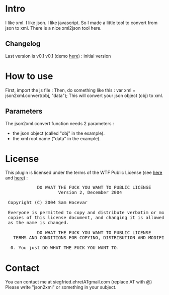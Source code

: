 ﻿# Intro
I like xml. I like json. I like javascript.
So I made a little tool to convert from json to xml.
There is a nice xml2json tool here.

## Changelog
Last version is v0.1
v0.1 (demo [here](http://dev.federalbureauofinhumanity.org/json2xml/v0.1/)) : initial version

# How to use
First, import the js file :
	<script type="text/javascript" src="json2xml.js"></script>
Then, do something like this :
	var xml = json2xml.convert(obj, "data");
This will convert your json object (obj) to xml.

## Parameters

The json2xml.convert function needs 2 parameters :
  * the json object (called "obj" in the example).
  * the xml root name ("data" in the example).

# License
This plugin is licensed under the terms of the WTF Public License (see [here](http://en.wikipedia.org/wiki/WTFPL) and [here](http://sam.zoy.org/wtfpl/)) :
<pre>
            DO WHAT THE FUCK YOU WANT TO PUBLIC LICENSE 
                    Version 2, December 2004 

 Copyright (C) 2004 Sam Hocevar <sam@hocevar.net> 

 Everyone is permitted to copy and distribute verbatim or modified 
 copies of this license document, and changing it is allowed as long 
 as the name is changed. 

            DO WHAT THE FUCK YOU WANT TO PUBLIC LICENSE 
   TERMS AND CONDITIONS FOR COPYING, DISTRIBUTION AND MODIFICATION 

  0. You just DO WHAT THE FUCK YOU WANT TO. 
</pre>

# Contact
You can contact me at siegfried.ehretATgmail.com
(replace AT with @)
Please write "json2xml" or something in your subject.